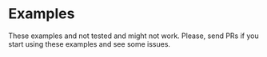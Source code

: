 # Examples

These examples and not tested and might not work.
Please, send PRs if you start using these examples and see some issues.
